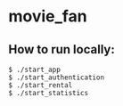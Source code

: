 # movie_fan

## How to run locally:
````
$ ./start_app
$ ./start_authentication
$ ./start_rental
$ ./start_statistics
````
